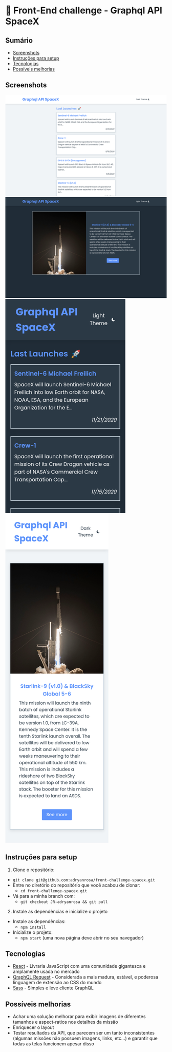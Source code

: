 # 🚀 Front-End challenge - Graphql API SpaceX

## Sumário

- [Screenshots](#screenshots)
- [Instruções para setup](#instruções-para-setup)
- [Tecnologias](#tecnologias)
- [Possíveis melhorias](#possíveis-melhorias)

## Screenshots
![home-desktop](./screenshots/home-desktop.png)
![mission-desktop](./screenshots/mission-desktop.png)
![home-mobile](./screenshots/home-mobile.png)
![mission-mobile](./screenshots/mission-mobile.png)

## Instruções para setup
1. Clone o repositório:
  * `git clone git@github.com:adryanrosa/front-challenge-spacex.git`
  * Entre no diretório do repositório que você acabou de clonar:
    * `cd front-challenge-spacex.git`
  * Vá para a minha branch com:
    * `git checkout JR-adryanrosa && git pull`

2. Instale as dependências e inicialize o projeto
  * Instale as dependências:
    * `npm install`
  * Inicialize o projeto:
    * `npm start` (uma nova página deve abrir no seu navegador)

## Tecnologias
- [React](https://reactjs.org/) - Livraria JavaScript com uma comunidade gigantesca e amplamente usada no mercado
- [QraphQL Request](https://github.com/prisma-labs/graphql-request) - Considerada a mais madura, estável, e poderosa linguagem de extensão ao CSS do mundo
- [Sass](https://sass-lang.com/) - Simples e leve cliente GraphQL

## Possíveis melhorias
- Achar uma solução melhorar para exibir imagens de diferentes tamanhos e aspect-ratios nos detalhes da missão
- Enriquecer o layout
- Testar resultados da API, que parecem ser um tanto inconsistentes (algumas missões não possuem imagens, links, etc...) e garantir que todas as telas funcionem apesar disso